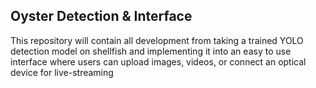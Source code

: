 ## Oyster Detection & Interface ##
This repository will contain all development from taking a trained YOLO detection model on shellfish and implementing it into an easy to use interface where users can upload images, videos, or connect an optical device for live-streaming
